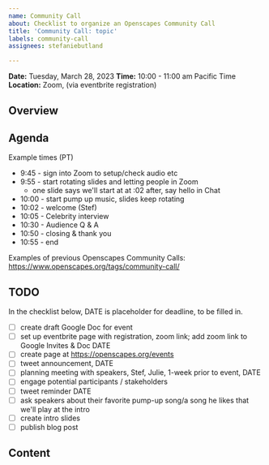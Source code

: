 ```yaml
---
name: Community Call
about: Checklist to organize an Openscapes Community Call
title: 'Community Call: topic'
labels: community-call
assignees: stefaniebutland

---
```


**Date:** Tuesday, March 28, 2023
**Time:** 10:00 - 11:00 am Pacific Time
**Location:** Zoom, (via eventbrite registration)

## Overview


## Agenda

Example times (PT)

- 9:45 - sign into Zoom to setup/check audio etc
- 9:55 - start rotating slides and letting people in Zoom
	- one slide says we'll start at at :02 after, say hello in Chat
- 10:00 - start pump up music, slides keep rotating
- 10:02 - welcome (Stef)
- 10:05 - Celebrity interview
- 10:30 - Audience Q & A
- 10:50 - closing & thank you
- 10:55 - end

Examples of previous Openscapes Community Calls: https://www.openscapes.org/tags/community-call/

## TODO

In the checklist below, DATE is placeholder for deadline, to be filled in.

- [ ] create draft Google Doc for event 
- [ ] set up eventbrite page with registration, zoom link; add zoom link to Google Invites & Doc DATE
- [ ] create page at https://openscapes.org/events
- [ ] tweet announcement, DATE
- [ ] planning meeting with speakers, Stef, Julie, 1-week prior to event, DATE
- [ ] engage potential participants / stakeholders
- [ ] tweet reminder DATE
- [ ] ask speakers about their favorite pump-up song/a song he likes that we'll play at the intro
- [ ] create intro slides
- [ ] publish blog post

## Content
